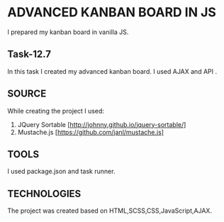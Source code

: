 # ADVANCED KANBAN BOARD IN JS

I prepared my kanban board in vanilla JS.

## Task-12.7

In this task I created my advanced kanban board. I used AJAX and API .
 
## SOURCE 
While creating the project I used: 
1. JQuery Sortable [http://johnny.github.io/jquery-sortable/]
2. Mustache.js [https://github.com/janl/mustache.js]

## TOOLS 
I used package.json and task runner.

## TECHNOLOGIES 
The project was created based on HTML,SCSS,CSS,JavaScript,AJAX.
